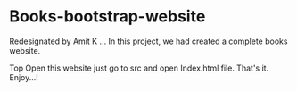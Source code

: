 # Books-bootstrap-website
Redesignated by Amit K
...
In this project, we had created a complete books website.

Top Open this website just go to src and open Index.html file.
That's it.
Enjoy...!
